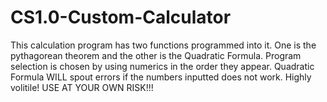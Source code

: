 # CS1.0-Custom-Calculator
This calculation program has two functions programmed into it. 
One is the pythagorean theorem and the other is the Quadratic Formula.
Program selection is chosen by using numerics in the order they appear.
Quadratic Formula WILL spout errors if the numbers inputted does not work.
Highly volitile! USE AT YOUR OWN RISK!!!
